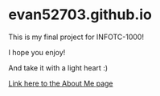 # evan52703.github.io

This is my final project for INFOTC-1000!

I hope you enjoy!

And take it with a light heart :)

[Link here to the About Me page](https://github.com/evan52703/evan52703.github.io/blob/main/aboutevan.html)
